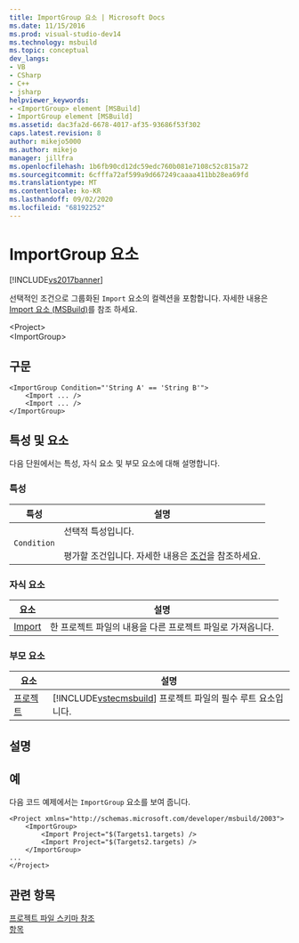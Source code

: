 ```yaml
---
title: ImportGroup 요소 | Microsoft Docs
ms.date: 11/15/2016
ms.prod: visual-studio-dev14
ms.technology: msbuild
ms.topic: conceptual
dev_langs:
- VB
- CSharp
- C++
- jsharp
helpviewer_keywords:
- <ImportGroup> element [MSBuild]
- ImportGroup element [MSBuild]
ms.assetid: dac3fa2d-6678-4017-af35-93686f53f302
caps.latest.revision: 8
author: mikejo5000
ms.author: mikejo
manager: jillfra
ms.openlocfilehash: 1b6fb90cd12dc59edc760b081e7108c52c815a72
ms.sourcegitcommit: 6cfffa72af599a9d667249caaaa411bb28ea69fd
ms.translationtype: MT
ms.contentlocale: ko-KR
ms.lasthandoff: 09/02/2020
ms.locfileid: "68192252"
---
```

# <a name="importgroup-element"></a>ImportGroup 요소
[!INCLUDE[vs2017banner](../includes/vs2017banner.md)]

선택적인 조건으로 그룹화된 `Import` 요소의 컬렉션을 포함합니다. 자세한 내용은 [Import 요소 (MSBuild)](../msbuild/import-element-msbuild.md)를 참조 하세요.  
  
 \<Project>  
 \<ImportGroup>  
  
## <a name="syntax"></a>구문  
  
```  
<ImportGroup Condition="'String A' == 'String B'">  
    <Import ... />  
    <Import ... />  
</ImportGroup>  
```  
  
## <a name="attributes-and-elements"></a>특성 및 요소  
 다음 단원에서는 특성, 자식 요소 및 부모 요소에 대해 설명합니다.  
  
### <a name="attributes"></a>특성  
  
|특성|설명|  
|---------------|-----------------|  
|`Condition`|선택적 특성입니다.<br /><br /> 평가할 조건입니다. 자세한 내용은 [조건](../msbuild/msbuild-conditions.md)을 참조하세요.|  
  
### <a name="child-elements"></a>자식 요소  
  
|요소|설명|  
|-------------|-----------------|  
|[Import](../msbuild/import-element-msbuild.md)|한 프로젝트 파일의 내용을 다른 프로젝트 파일로 가져옵니다.|  
  
### <a name="parent-elements"></a>부모 요소  
  
|요소|설명|  
|-------------|-----------------|  
|[프로젝트](../msbuild/project-element-msbuild.md)|[!INCLUDE[vstecmsbuild](../includes/vstecmsbuild-md.md)] 프로젝트 파일의 필수 루트 요소입니다.|  
  
## <a name="remarks"></a>설명  
  
## <a name="example"></a>예  
 다음 코드 예제에서는 `ImportGroup` 요소를 보여 줍니다.  
  
```  
<Project xmlns="http://schemas.microsoft.com/developer/msbuild/2003">  
    <ImportGroup>  
        <Import Project="$(Targets1.targets) />  
        <Import Project="$(Targets2.targets) />  
    </ImportGroup>  
...  
</Project>  
```  
  
## <a name="see-also"></a>관련 항목  
 [프로젝트 파일 스키마 참조](../msbuild/msbuild-project-file-schema-reference.md)   
 [항목](../msbuild/msbuild-items.md)
